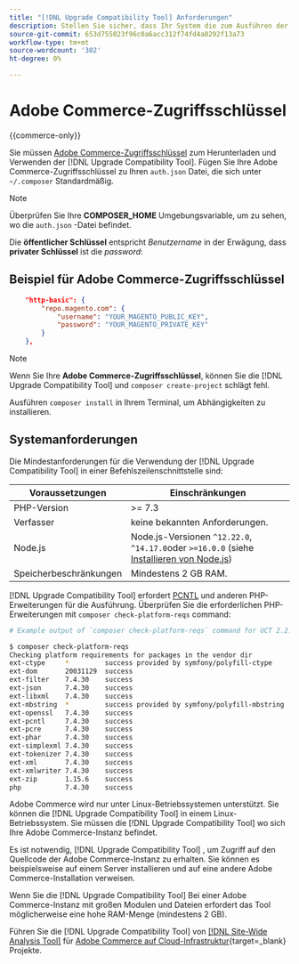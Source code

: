 ```yaml
---
title: "[!DNL Upgrade Compatibility Tool] Anforderungen"
description: Stellen Sie sicher, dass Ihr System die zum Ausführen der [!DNL Upgrade Compatibility Tool] in einer Befehlszeilenschnittstelle für Ihr Adobe Commerce-Projekt.
source-git-commit: 653d755023f96c0a6acc312f74fd4a0292f13a73
workflow-type: tm+mt
source-wordcount: '302'
ht-degree: 0%

---
```



# Adobe Commerce-Zugriffsschlüssel

{{commerce-only}}

Sie müssen [Adobe Commerce-Zugriffsschlüssel](https://developer.adobe.com/commerce/marketplace/guides/sellers/profile-information/#access-keys) zum Herunterladen und Verwenden der [!DNL Upgrade Compatibility Tool]. Fügen Sie Ihre Adobe Commerce-Zugriffsschlüssel zu Ihren `auth.json` Datei, die sich unter `~/.composer` Standardmäßig.

>[!NOTE]
>
>Überprüfen Sie Ihre **COMPOSER_HOME** Umgebungsvariable, um zu sehen, wo die `auth.json` -Datei befindet.

Die **öffentlicher Schlüssel** entspricht _Benutzername_ in der Erwägung, dass **privater Schlüssel** ist die _password_:

## Beispiel für Adobe Commerce-Zugriffsschlüssel

```json
    "http-basic": {
        "repo.magento.com": {
            "username": "YOUR_MAGENTO_PUBLIC_KEY",
            "password": "YOUR_MAGENTO_PRIVATE_KEY"
        }
    },
```

>[!NOTE]
>
> Wenn Sie Ihre **Adobe Commerce-Zugriffsschlüssel**, können Sie die [!DNL Upgrade Compatibility Tool] und `composer create-project` schlägt fehl.

Ausführen `composer install` in Ihrem Terminal, um Abhängigkeiten zu installieren.

## Systemanforderungen

Die Mindestanforderungen für die Verwendung der [!DNL Upgrade Compatibility Tool] in einer Befehlszeilenschnittstelle sind:

| **Voraussetzungen** | **Einschränkungen** |
|----------------|-----------------|
| PHP-Version | >= 7.3 |
| Verfasser | keine bekannten Anforderungen. |
| Node.js | Node.js-Versionen `^12.22.0`, `^14.17.0`oder `>=16.0.0` (siehe [Installieren von Node.js](https://nodejs.dev/en/learn/how-to-install-nodejs/)) |
| Speicherbeschränkungen | Mindestens 2 GB RAM. |

[!DNL Upgrade Compatibility Tool] erfordert [PCNTL](https://www.php.net/manual/en/book.pcntl.php) und anderen PHP-Erweiterungen für die Ausführung. Überprüfen Sie die erforderlichen PHP-Erweiterungen mit `composer check-platform-reqs` command:

```bash
# Example output of `composer check-platform-reqs` command for UCT 2.2.6 and PHP 7.4:

$ composer check-platform-reqs
Checking platform requirements for packages in the vendor dir
ext-ctype     *         success provided by symfony/polyfill-ctype
ext-dom       20031129  success
ext-filter    7.4.30    success
ext-json      7.4.30    success
ext-libxml    7.4.30    success
ext-mbstring  *         success provided by symfony/polyfill-mbstring
ext-openssl   7.4.30    success
ext-pcntl     7.4.30    success
ext-pcre      7.4.30    success
ext-phar      7.4.30    success
ext-simplexml 7.4.30    success
ext-tokenizer 7.4.30    success
ext-xml       7.4.30    success
ext-xmlwriter 7.4.30    success
ext-zip       1.15.6    success
php           7.4.30    success
```

Adobe Commerce wird nur unter Linux-Betriebssystemen unterstützt. Sie können die [!DNL Upgrade Compatibility Tool] in einem Linux-Betriebssystem. Sie müssen die [!DNL Upgrade Compatibility Tool] wo sich Ihre Adobe Commerce-Instanz befindet.

Es ist notwendig, [!DNL Upgrade Compatibility Tool] , um Zugriff auf den Quellcode der Adobe Commerce-Instanz zu erhalten. Sie können es beispielsweise auf einem Server installieren und auf eine andere Adobe Commerce-Installation verweisen.

Wenn Sie die [!DNL Upgrade Compatibility Tool] Bei einer Adobe Commerce-Instanz mit großen Modulen und Dateien erfordert das Tool möglicherweise eine hohe RAM-Menge (mindestens 2 GB).

Führen Sie die [!DNL Upgrade Compatibility Tool] von [[!DNL Site-Wide Analysis Tool]](https://experienceleague.adobe.com/docs/commerce-operations/upgrade-guide/upgrade-compatibility-tool/use-upgrade-compatibility-tool/integrate-analysis-tool.html) für [Adobe Commerce auf Cloud-Infrastruktur](https://experienceleague.adobe.com/docs/commerce-cloud-service/user-guide/project/overview.html){target=_blank} Projekte.
